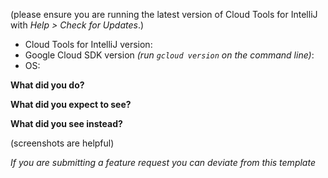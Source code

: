 (please ensure you are running the latest version of Cloud Tools for IntelliJ with _Help > Check for Updates_.)

- Cloud Tools for IntelliJ version:
- Google Cloud SDK version _(run `gcloud version` on the command line)_:
- OS:

**What did you do?**

**What did you expect to see?**

**What did you see instead?**

(screenshots are helpful)

_If you are submitting a feature request you can deviate from this template_
